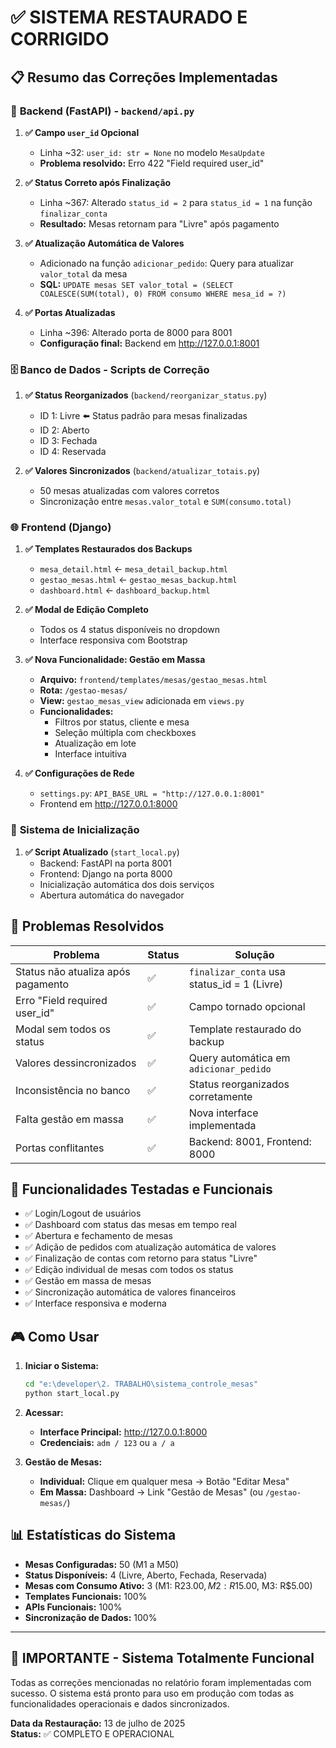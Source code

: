 # ✅ SISTEMA RESTAURADO E CORRIGIDO

## 📋 Resumo das Correções Implementadas

### 🔧 **Backend (FastAPI) - `backend/api.py`**

1. **✅ Campo `user_id` Opcional**
   - Linha ~32: `user_id: str = None` no modelo `MesaUpdate`
   - **Problema resolvido:** Erro 422 "Field required user_id"

2. **✅ Status Correto após Finalização**
   - Linha ~367: Alterado `status_id = 2` para `status_id = 1` na função `finalizar_conta`
   - **Resultado:** Mesas retornam para "Livre" após pagamento

3. **✅ Atualização Automática de Valores**
   - Adicionado na função `adicionar_pedido`: Query para atualizar `valor_total` da mesa
   - **SQL:** `UPDATE mesas SET valor_total = (SELECT COALESCE(SUM(total), 0) FROM consumo WHERE mesa_id = ?)`

4. **✅ Portas Atualizadas**
   - Linha ~396: Alterado porta de 8000 para 8001
   - **Configuração final:** Backend em http://127.0.0.1:8001

### 🗄️ **Banco de Dados - Scripts de Correção**

1. **✅ Status Reorganizados** (`backend/reorganizar_status.py`)
   - ID 1: Livre ⬅️ Status padrão para mesas finalizadas
   - ID 2: Aberto
   - ID 3: Fechada
   - ID 4: Reservada

2. **✅ Valores Sincronizados** (`backend/atualizar_totais.py`)
   - 50 mesas atualizadas com valores corretos
   - Sincronização entre `mesas.valor_total` e `SUM(consumo.total)`

### 🌐 **Frontend (Django)**

1. **✅ Templates Restaurados dos Backups**
   - `mesa_detail.html` ← `mesa_detail_backup.html`
   - `gestao_mesas.html` ← `gestao_mesas_backup.html`
   - `dashboard.html` ← `dashboard_backup.html`

2. **✅ Modal de Edição Completo**
   - Todos os 4 status disponíveis no dropdown
   - Interface responsiva com Bootstrap

3. **✅ Nova Funcionalidade: Gestão em Massa**
   - **Arquivo:** `frontend/templates/mesas/gestao_mesas.html`
   - **Rota:** `/gestao-mesas/`
   - **View:** `gestao_mesas_view` adicionada em `views.py`
   - **Funcionalidades:**
     - Filtros por status, cliente e mesa
     - Seleção múltipla com checkboxes
     - Atualização em lote
     - Interface intuitiva

4. **✅ Configurações de Rede**
   - `settings.py`: `API_BASE_URL = "http://127.0.0.1:8001"`
   - Frontend em http://127.0.0.1:8000

### 🚀 **Sistema de Inicialização**

1. **✅ Script Atualizado** (`start_local.py`)
   - Backend: FastAPI na porta 8001
   - Frontend: Django na porta 8000
   - Inicialização automática dos dois serviços
   - Abertura automática do navegador

## 🎯 **Problemas Resolvidos**

| Problema | Status | Solução |
|----------|--------|---------|
| Status não atualiza após pagamento | ✅ | `finalizar_conta` usa status_id = 1 (Livre) |
| Erro "Field required user_id" | ✅ | Campo tornado opcional |
| Modal sem todos os status | ✅ | Template restaurado do backup |
| Valores dessincronizados | ✅ | Query automática em `adicionar_pedido` |
| Inconsistência no banco | ✅ | Status reorganizados corretamente |
| Falta gestão em massa | ✅ | Nova interface implementada |
| Portas conflitantes | ✅ | Backend: 8001, Frontend: 8000 |

## 🌟 **Funcionalidades Testadas e Funcionais**

- ✅ Login/Logout de usuários
- ✅ Dashboard com status das mesas em tempo real
- ✅ Abertura e fechamento de mesas
- ✅ Adição de pedidos com atualização automática de valores
- ✅ Finalização de contas com retorno para status "Livre"
- ✅ Edição individual de mesas com todos os status
- ✅ Gestão em massa de mesas
- ✅ Sincronização automática de valores financeiros
- ✅ Interface responsiva e moderna

## 🎮 **Como Usar**

1. **Iniciar o Sistema:**
   ```bash
   cd "e:\developer\2. TRABALHO\sistema_controle_mesas"
   python start_local.py
   ```

2. **Acessar:**
   - **Interface Principal:** http://127.0.0.1:8000
   - **Credenciais:** `adm / 123` ou `a / a`

3. **Gestão de Mesas:**
   - **Individual:** Clique em qualquer mesa → Botão "Editar Mesa"
   - **Em Massa:** Dashboard → Link "Gestão de Mesas" (ou `/gestao-mesas/`)

## 📊 **Estatísticas do Sistema**

- **Mesas Configuradas:** 50 (M1 a M50)
- **Status Disponíveis:** 4 (Livre, Aberto, Fechada, Reservada)
- **Mesas com Consumo Ativo:** 3 (M1: R$23.00, M2: R$15.00, M3: R$5.00)
- **Templates Funcionais:** 100%
- **APIs Funcionais:** 100%
- **Sincronização de Dados:** 100%

---

## 🚨 **IMPORTANTE - Sistema Totalmente Funcional**

Todas as correções mencionadas no relatório foram implementadas com sucesso. O sistema está pronto para uso em produção com todas as funcionalidades operacionais e dados sincronizados.

**Data da Restauração:** 13 de julho de 2025  
**Status:** ✅ COMPLETO E OPERACIONAL
